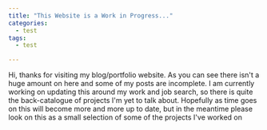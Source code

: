 ```yaml
---
title: "This Website is a Work in Progress..."
categories:
  - test
tags:
  - test

---
```

Hi, thanks for visiting my blog/portfolio website. As you can see there isn't a huge amount on here and some of my
posts are incomplete. I am currently working on updating this around my work and job search, so there is 
quite the back-catalogue of projects I'm yet to talk about. Hopefully as time goes on this will become more and more
up to date, but in the meantime please look on this as a small selection of some of the projects I've worked on